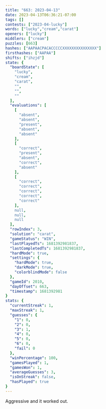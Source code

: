 ```yaml
---
title: "663: 2023-04-13"
date: 2023-04-13T06:36:21-07:00
tags: []
contests: ["2023-04-lucky"]
words: ["lucky","cream","carat"]
openers: ["lucky"]
middlers: ["cream"]
puzzles: [663]
hashes: ["AAPAACPACACCCCCXXXXXXXXXXXXXXX"]
firsthashes: ["AAPAA"]
shifts: ["ihzjd"]
state: {
  "boardState": [
    "lucky",
    "cream",
    "carat",
    "",
    "",
    ""
  ],
  "evaluations": [
    [
      "absent",
      "absent",
      "present",
      "absent",
      "absent"
    ],
    [
      "correct",
      "present",
      "absent",
      "correct",
      "absent"
    ],
    [
      "correct",
      "correct",
      "correct",
      "correct",
      "correct"
    ],
    null,
    null,
    null
  ],
  "rowIndex": 3,
  "solution": "carat",
  "gameStatus": "WIN",
  "lastPlayedTs": 1681392981837,
  "lastCompletedTs": 1681392981837,
  "hardMode": true,
  "settings": {
    "hardMode": true,
    "darkMode": true,
    "colorblindMode": false
  },
  "gameId": 2010,
  "dayOffset": 663,
  "timestamp": 1681392981
}
stats: {
  "currentStreak": 1,
  "maxStreak": 1,
  "guesses": {
    "1": 0,
    "2": 0,
    "3": 1,
    "4": 0,
    "5": 0,
    "6": 0,
    "fail": 0
  },
  "winPercentage": 100,
  "gamesPlayed": 1,
  "gamesWon": 1,
  "averageGuesses": 3,
  "isOnStreak": false,
  "hasPlayed": true
}
---
```

<!-- more -->
Aggressive and it worked out.

